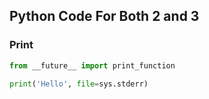 Python Code For Both 2 and 3
--

### Print

```python
from __future__ import print_function

print('Hello', file=sys.stderr)
```
